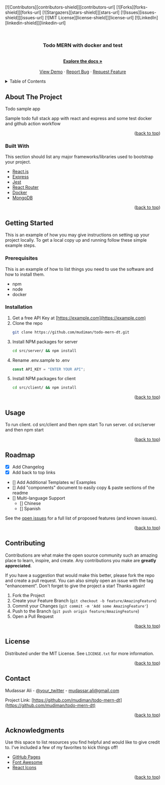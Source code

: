 <div id="top"></div>
<!--
*** Thanks for checking out the Best-README-Template. If you have a suggestion
*** that would make this better, please fork the repo and create a pull request
*** or simply open an issue with the tag "enhancement".
*** Don't forget to give the project a star!
*** Thanks again! Now go create something AMAZING! :D
-->

<!-- PROJECT SHIELDS -->
<!--
*** I'm using markdown "reference style" links for readability.
*** Reference links are enclosed in brackets [ ] instead of parentheses ( ).
*** See the bottom of this document for the declaration of the reference variables
*** for contributors-url, forks-url, etc. This is an optional, concise syntax you may use.
*** https://www.markdownguide.org/basic-syntax/#reference-style-links
-->

[![Contributors][contributors-shield]][contributors-url]
[![Forks][forks-shield]][forks-url]
[![Stargazers][stars-shield]][stars-url]
[![Issues][issues-shield]][issues-url]
[![MIT License][license-shield]][license-url]
[![LinkedIn][linkedin-shield]][linkedin-url]

<!-- PROJECT LOGO -->
<br />
<div align="center">

  <h3 align="center">Todo MERN with docker and test</h3>

  <p align="center">
    <br />
    <a href="https://github.com/mudiman/todo-mern-dt"><strong>Explore the docs »</strong></a>
    <br />
    <br />
    <a href="https://github.com/mudiman/todo-mern-dt">View Demo</a>
    ·
    <a href="https://github.com/mudiman/todo-mern-dt/issues">Report Bug</a>
    ·
    <a href="https://github.com/mudiman/todo-mern-dt/issues">Request Feature</a>
  </p>
</div>

<!-- TABLE OF CONTENTS -->
<details>
  <summary>Table of Contents</summary>
  <ol>
    <li>
      <a href="#about-the-project">About The Project</a>
      <ul>
        <li><a href="#built-with">Built With</a></li>
      </ul>
    </li>
    <li>
      <a href="#getting-started">Getting Started</a>
      <ul>
        <li><a href="#prerequisites">Prerequisites</a></li>
        <li><a href="#installation">Installation</a></li>
      </ul>
    </li>
    <li><a href="#usage">Usage</a></li>
    <li><a href="#roadmap">Roadmap</a></li>
    <li><a href="#contributing">Contributing</a></li>
    <li><a href="#license">License</a></li>
    <li><a href="#contact">Contact</a></li>
    <li><a href="#acknowledgments">Acknowledgments</a></li>
  </ol>
</details>

<!-- ABOUT THE PROJECT -->

## About The Project

Todo sample app

Sample todo full stack app with react and express and some test docker and github action workflow

<p align="right">(<a href="#top">back to top</a>)</p>

### Built With

This section should list any major frameworks/libraries used to bootstrap your project.

- [React.js](https://reactjs.org/)
- [Express](https://expressjs.com/)
- [Jest](https://jestjs.io/)
- [React Router](https://reactrouter.com/)
- [Docker](https://www.docker.com/)
- [MongoDB](https://www.mongodb.com/)

<p align="right">(<a href="#top">back to top</a>)</p>

<!-- GETTING STARTED -->

## Getting Started

This is an example of how you may give instructions on setting up your project locally.
To get a local copy up and running follow these simple example steps.

### Prerequisites

This is an example of how to list things you need to use the software and how to install them.

- npm
- node
- docker

### Installation

1. Get a free API Key at [https://example.com](https://example.com)
2. Clone the repo
   ```sh
   git clone https://github.com/mudiman/todo-mern-dt.git
   ```
3. Install NPM packages for server
   ```sh
   cd src/server/ && npm install
   ```
4. Rename .env.sample to .env
   ```js
   const API_KEY = "ENTER YOUR API";
   ```
5. Install NPM packages for client
   ```sh
   cd src/client/ && npm install
   ```

<p align="right">(<a href="#top">back to top</a>)</p>

<!-- USAGE EXAMPLES -->

## Usage

To run client. cd src/client and then npm start
To run server. cd src/server and then npm start

<p align="right">(<a href="#top">back to top</a>)</p>

<!-- ROADMAP -->

## Roadmap

- [x] Add Changelog
- [x] Add back to top links
- [] Add Additional Templates w/ Examples
- [] Add "components" document to easily copy & paste sections of the readme
- [] Multi-language Support
  - [] Chinese
  - [] Spanish

See the [open issues](https://github.com/mudiman/todo-mern-dt/issues) for a full list of proposed features (and known issues).

<p align="right">(<a href="#top">back to top</a>)</p>

<!-- CONTRIBUTING -->

## Contributing

Contributions are what make the open source community such an amazing place to learn, inspire, and create. Any contributions you make are **greatly appreciated**.

If you have a suggestion that would make this better, please fork the repo and create a pull request. You can also simply open an issue with the tag "enhancement".
Don't forget to give the project a star! Thanks again!

1. Fork the Project
2. Create your Feature Branch (`git checkout -b feature/AmazingFeature`)
3. Commit your Changes (`git commit -m 'Add some AmazingFeature'`)
4. Push to the Branch (`git push origin feature/AmazingFeature`)
5. Open a Pull Request

<p align="right">(<a href="#top">back to top</a>)</p>

<!-- LICENSE -->

## License

Distributed under the MIT License. See `LICENSE.txt` for more information.

<p align="right">(<a href="#top">back to top</a>)</p>

<!-- CONTACT -->

## Contact

Mudassar Ali - [@your_twitter](https://twitter.com/mudassarali) - mudassar.ali@gmail.com

Project Link: [https://github.com/mudiman/todo-mern-dt](https://github.com/mudiman/todo-mern-dt)

<p align="right">(<a href="#top">back to top</a>)</p>

<!-- ACKNOWLEDGMENTS -->

## Acknowledgments

Use this space to list resources you find helpful and would like to give credit to. I've included a few of my favorites to kick things off!

- [GitHub Pages](https://pages.github.com)
- [Font Awesome](https://fontawesome.com)
- [React Icons](https://react-icons.github.io/react-icons/search)

<p align="right">(<a href="#top">back to top</a>)</p>
